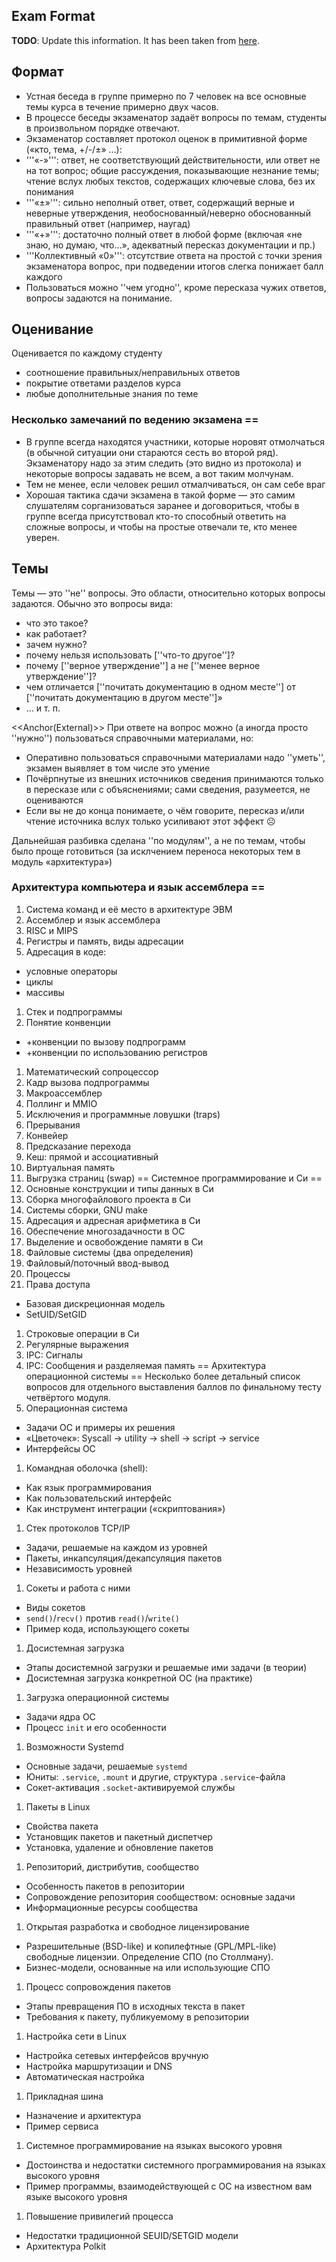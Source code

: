 Exam Format
---

__TODO__: Update this information. It has been taken from [here](https://uneex.ru/HSE/ExamTopics/Russian).

## Формат
 * Устная беседа в группе примерно по 7 человек на все основные темы курса в течение примерно двух часов.
 * В процессе беседы экзаменатор задаёт вопросы по темам, студенты в произвольном порядке отвечают.
 * Экзаменатор составляет протокол оценок в примитивной форме («кто, тема, +/-/±» …):
  * '''«-»''': ответ, не соответствующий действительности, или ответ не на тот вопрос; общие рассуждения, показывающие незнание темы; чтение вслух любых текстов, содержащих ключевые слова, без их понимания
  * '''«±»''': сильно неполный ответ, ответ, содержащий верные и неверные утверждения, необоснованный/неверно обоснованный правильный ответ (например, наугад)
  * '''«+»''': достаточно полный ответ в любой форме (включая «не знаю, но думаю, что…», адекватный пересказ документации и пр.)
  * '''Коллективный «0»''': отсутствие ответа на простой с точки зрения экзаменатора вопрос, при подведении итогов слегка понижает балл каждого
 * Пользоваться можно ''чем угодно'', кроме пересказа чужих ответов, вопросы задаются на понимание.

## Оценивание 
Оценивается по каждому студенту
 * соотношение правильных/неправильных ответов
 * покрытие ответами разделов курса
 * любые дополнительные знания по теме

### Несколько замечаний по ведению экзамена ==
 * В группе всегда находятся участники, которые норовят отмолчаться (в обычной ситуации они стараются сесть во второй ряд). Экзаменатору надо за этим следить (это видно из протокола) и некоторые вопросы задавать не всем, а вот таким молчунам.
 * Тем не менее, если человек решил отмалчиваться, он сам себе враг
 * Хорошая тактика сдачи экзамена в такой форме — это самим слушателям сорганизоваться заранее и договориться, чтобы в группе всегда присутствовал кто-то способный ответить на сложные вопросы, и чтобы на простые отвечали те, кто менее уверен.

## Темы
Темы — это ''не'' вопросы. Это области, относительно которых вопросы задаются. Обычно это вопросы вида:
 * что это такое?
 * как работает?
 * зачем нужно?
 * почему нельзя использовать [''что-то другое'']?
 * почему [''верное утверждение''] а не [''менее верное утверждение'']?
 * чем отличается [''почитать документацию в одном месте''] от [''почитать документацию в другом месте'']»
 * … и т. п.

<<Anchor(External)>>
При ответе на вопрос можно (а иногда просто ''нужно'') пользоваться справочными материалами, но:
 * Оперативно пользоваться справочными материалами надо ''уметь'', экзамен выявляет в том числе это умение
 * Почёрпнутые из внешних источников сведения принимаются только в пересказе или с объяснениями; сами сведения, разумеется, не оцениваются
 * Если вы не до конца понимаете, о чём говорите, пересказ и/или чтение источника вслух только усиливают этот эффект ☹

Дальнейшая разбивка сделана ''по модулям'', а не по темам, чтобы было проще готовиться (за исклчением переноса некоторых тем в модуль «архитектура»)

### Архитектура компьютера и язык ассемблера ==
 1. Система команд и её место в архитектуре ЭВМ
 1. Ассемблер и язык ассемблера
 1. RISC и MIPS
 1. Регистры и память, виды адресации
 1. Адресация в коде:
  * условные операторы
  * циклы
  * массивы
 1. Стек и подпрограммы
 1. Понятие конвенции
  * +конвенции по вызову подпрограмм
  * +конвенции по использованию регистров
 1. Математический сопроцессор
 1. Кадр вызова подпрограммы
 1. Макроассемблер
 1. Поллинг и MMIO
 1. Исключения и программные ловушки (traps)
 1. Прерывания
 1. Конвейер
 1. Предсказание перехода
 1. Кеш: прямой и ассоциативный
 1. Виртуальная память
 1. Выгрузка страниц (swap)
== Системное программирование и Си ==
 1. Основные конструкции и типы данных в Си
 1. Сборка многофайлового проекта в Си
 1. Системы сборки, GNU make
 1. Адресация и адресная арифметика в Си
 1. Обеспечение многозадачности в ОС
 1. Выделение и освобождение памяти в Си
 1. Файловые системы (два определения)
 1. Файловый/поточный ввод-вывод
 1. Процессы
 1. Права доступа
  * Базовая дискреционная модель
  * SetUID/SetGID
 1. Строковые операции в Си
 1. Регулярные выражения
 1. IPC: Сигналы
 1. IPC: Сообщения и разделяемая память
== Архитектура операционной системы ==
Несколько более детальный список вопросов для отдельного выставления баллов по финальному тесту четвёртого модуля.
 1. Операционная система 
  * Задачи ОС и примеры их решения
  * «Цветочек»: Syscall → utility → shell → script → service
  * Интерфейсы ОС
 1. Командная оболочка (shell):
  * Как язык программирования
  * Как пользовательский интерфейс
  * Как инструмент интеграции («скриптования») 
 1. Стек протоколов TCP/IP
  * Задачи, решаемые на каждом из уровней
  * Пакеты, инкапсуляция/декапсуляция пакетов
  * Независимость уровней
 1. Сокеты и работа с ними
  * Виды сокетов
  * `send()`/`recv()` против `read()`/`write()`
  * Пример кода, использующего сокеты
 1. Досистемная загрузка
  * Этапы досистемной загрузки и решаемые ими задачи (в теории)
  * Досистемная загрузка конкретной ОС (на практике)
 1. Загрузка операционной системы
  * Задачи ядра ОС
  * Процесс `init` и его особенности
 1. Возможности Systemd
  * Основные задачи, решаемые `systemd`
  * Юниты: `.service`, `.mount` и другие, структура `.service`-файла
  * Сокет-активация `.socket`-активируемой службы
 1. Пакеты в Linux
  * Свойства пакета
  * Установщик пакетов и пакетный диспетчер
  * Установка, удаление и обновление пакетов
 1. Репозиторий, дистрибутив, сообщество
  * Особенность пакетов в репозитории
  * Сопровождение репозитория сообществом: основные задачи
  * Информационные ресурсы сообщества
 1. Открытая разработка и свободное лицензирование
  * Разрешительные (BSD-like) и копилефтные (GPL/MPL-like) свободные лицензии. Определение СПО (по Столлману).
  * Бизнес-модели, основанные на или использующие СПО
 1. Процесс сопровождения пакетов
  * Этапы превращения ПО в исходных текста в пакет
  * Требования к пакету, публикуемому в репозитории
 1. Настройка сети в Linux
  * Настройка сетевых интерфейсов вручную
  * Настройка маршрутизации и DNS
  * Автоматическая настройка
 1. Прикладная шина
  * Назначение и архитектура
  * Пример сервиса
 1. Системное программирование на языках высокого уровня
  * Достоинства и недостатки системного программирования на языках высокого уровня
  * Пример программы, взаимодействующей с ОС на известном вам языке высокого уровня
 1. Повышение привилегий процесса
  * Недостатки традиционной SEUID/SETGID модели
  * Архитектура Polkit
 
